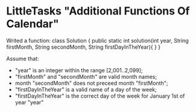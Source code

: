  # LittleTasks "Additional Functions Of Calendar"
 Writed a function:
 class Solution {
  public static int solution(int year, String firstMonth, String secondMonth, String firstDayInTheYear){
    }
  }
  
Assume that:
- "year" is an integer within the range [2,001..2,099];
- "firstMonth" and "secondMonth" are valid month names;
- month "secondMonth" does not preceed month "firstMonth";
- "firstDayInTheYear" is a valid name of a day of the week;
- "firstDayInTheYear" is the correct day of the week for January 1st of year "year"
